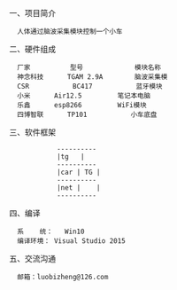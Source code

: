 一、项目简介

      人体通过脑波采集模块控制一个小车


二、硬件组成

      厂家          型号		     模块名称
      神念科技      TGAM 2.9A 	     脑波采集模
      CSR           BC417	        蓝牙模块
      小米	  Air12.5	      笔记本电脑
      乐鑫	  esp8266	      WiFi模块
      四博智联      TP101		    小车底盘


三、软件框架
	
				----------
				|tg	  |
				----------
				|car | TG |
				----------
				|net |    |
				----------


四、编译

      系    统：	Win10
      编译环境：	Visual Studio 2015


五、交流沟通

      邮箱：luobizheng@126.com
				
